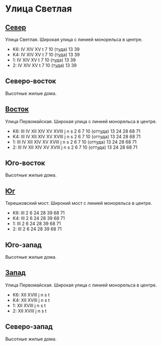 # Улица Светлая

## [Север](./10390085.md)

Улица Светлая.
Широкая улица с линией монорельса в центре.

* K6:   IV  XIV XV
        t
        7   10 (туда)   13  39
* K4:   IV  XIV XV
        t
        7   10 (туда)   13  39
* 1:    IV  XIV XV
        t
        7   10 (туда)   13  39
* 2:    IV  XIV XV
        t
        7   10 (туда)   13  39

## Северо-восток

Высотные жилые дома.

## [Восток](./10400090.md)

Улица Первомайская.
Широкая улица с линией монорельса в центре.

* K6:   III IV  XII XIV XV  XVIII
        j   n   s
        2   6   7   10 (оттуда) 13  24  28  68  71
* K4:   III IV  XII XIV XV  XVIII
        j   n   s
        2   6   7   10 (оттуда) 13  24  28  68  71
* 1:    III IV  XII XIV XV  XVIII
        j   n   s
        2   6   7   10 (оттуда) 13  24  28  68  71
* 2:    III IV  XII XIV XV  XVIII
        j   n   s
        2   6   7   10 (оттуда) 13  24  28  68  71

## Юго-восток

Высотные жилые дома.

## [Юг](./11390040.md)

Терешковский мост.
Широкий мост с линией монорельса в центре.

* K6:   III
        2   6   24  28  39  68  71
* K4:   III
        2   6   24  28  39  68  71
* 1:    III
        2   6   24  28  39  68  71
* 2:    III
        2   6   24  28  39  68  71

## Юго-запад

Высотные жилые дома.

## [Запад](./380090.md)

Улица Первомайская.
Широкая улица с линией монорельса в центре.

* K6:   XII XVIII
        j   n   s   t
* K4:   XII XVIII
        j   n   s   t
* 1:    XII XVIII
        j   n   s   t
* 2:    XII XVIII
        j   n   s   t

## Северо-запад

Высотные жилые дома.
